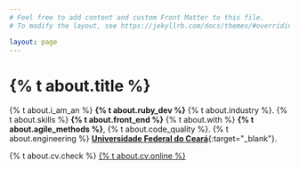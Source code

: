 ```yaml
---
# Feel free to add content and custom Front Matter to this file.
# To modify the layout, see https://jekyllrb.com/docs/themes/#overriding-theme-defaults

layout: page
---
```


# {% t about.title %}

{% t about.i_am_an %} **{% t about.ruby_dev %}** {% t about.industry %}. {% t about.skills %} **{% t about.front_end %}** {% t about.with %} **{% t about.agile_methods %}**, {% t about.code_quality %}.
{% t about.engineering %} [**Universidade Federal do Ceará**](http://www.smd.ufc.br/pt/sobre-o-curso/){:target="_blank"}.

{% t about.cv.check %} [{% t about.cv.online %}](/cv/)
